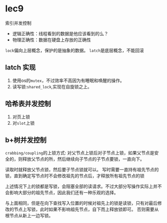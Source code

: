 # lec9

索引并发控制

- 逻辑正确性：线程看到的数据是他应该看到的么？
- 物理正确性：数据在硬盘上存放的正确性


`lock`偏向上层概念，保护的是抽象的数据。
`latch`是底层概念，不能回滚


## latch 实现
1. 使用os的`mutex`，不过效率不高因为有睡眠和唤醒的操作。
2. 读写锁:`shared_lock`,实现在自旋锁之上。


## 哈希表并发控制
1. 对页上锁
2. 对`slot`上锁
## b+树并发控制
`crabbing/coupling`的上锁方式:
对父节点上锁后对子节点上锁，如果父节点是安全的，则释放父节点的所，然后继续向子节点的子节点要锁，一直向下。


读取时就释放父节点锁，然后要子节点锁就可以。
写时需要一直持有祖先节点的锁，直到确定写节点时不会修改祖先的节点后，才释放所有祖先节点的锁


上述情况下上的锁都是写锁，会阻塞全部的读请求。不过大部分写操作实际上并不会影响大部分的祖先节点，因此我们还有一种乐观的选择。

与上面相同，但是在向下查找写入位置的时候对祖先上的锁是读锁，只有对最后修改的节点上写锁，此时如果不影响祖先节点，自下而上释放锁即可。
否则需要从根节点从新上一边写锁。